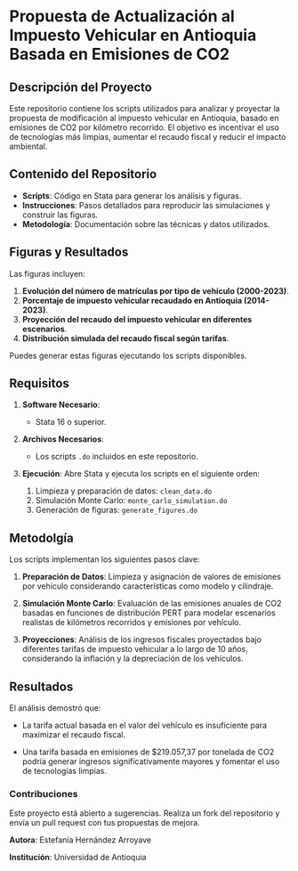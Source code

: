 # Propuesta de Actualización al Impuesto Vehicular en Antioquia Basada en Emisiones de CO2

## Descripción del Proyecto
Este repositorio contiene los scripts utilizados para analizar y proyectar la propuesta de modificación al impuesto vehicular en Antioquia, basado en emisiones de CO2 por kilómetro recorrido. El objetivo es incentivar el uso de tecnologías más limpias, aumentar el recaudo fiscal y reducir el impacto ambiental.

## Contenido del Repositorio
- **Scripts**: Código en Stata para generar los análisis y figuras.
- **Instrucciones**: Pasos detallados para reproducir las simulaciones y construir las figuras.
- **Metodología**: Documentación sobre las técnicas y datos utilizados.

## Figuras y Resultados
Las figuras incluyen:
1. **Evolución del número de matrículas por tipo de vehículo (2000-2023)**.
2. **Porcentaje de impuesto vehicular recaudado en Antioquia (2014-2023)**.
3. **Proyección del recaudo del impuesto vehicular en diferentes escenarios**.
4. **Distribución simulada del recaudo fiscal según tarifas**.

Puedes generar estas figuras ejecutando los scripts disponibles.

## Requisitos
1. **Software Necesario**:
   - Stata 16 o superior.

2. **Archivos Necesarios**:
   - Los scripts `.do` incluidos en este repositorio.

3. **Ejecución**:
   Abre Stata y ejecuta los scripts en el siguiente orden:
   1. Limpieza y preparación de datos: `clean_data.do`
   2. Simulación Monte Carlo: `monte_carlo_simulation.do`
   3. Generación de figuras: `generate_figures.do`

## Metodolgía

Los scripts implementan los siguientes pasos clave:

1. **Preparación de Datos**: Limpieza y asignación de valores de emisiones por vehículo considerando características como modelo y cilindraje.

2. **Simulación Monte Carlo**: Evaluación de las emisiones anuales de CO2 basadas en funciones de distribución PERT para modelar escenarios realistas de kilómetros recorridos y emisiones por vehículo.

3. **Proyecciones**: Análisis de los ingresos fiscales proyectados bajo diferentes tarifas de impuesto vehicular a lo largo de 10 años, considerando la inflación y la depreciación de los vehículos.

## Resultados

El análisis demostró que:

- La tarifa actual basada en el valor del vehículo es insuficiente para maximizar el recaudo fiscal.

- Una tarifa basada en emisiones de $219.057,37 por tonelada de CO2 podría generar ingresos significativamente mayores y fomentar el uso de tecnologías limpias.

### Contribuciones

Este proyecto está abierto a sugerencias. Realiza un fork del repositorio y envía un pull request con tus propuestas de mejora.


**Autora**: Estefanía Hernández Arroyave

**Institución**: Universidad de Antioquia


